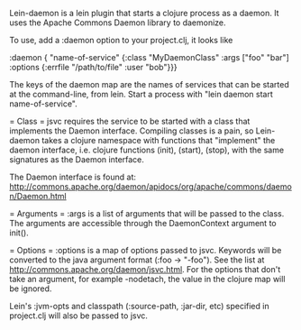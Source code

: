 Lein-daemon is a lein plugin that starts a clojure process as a daemon. It uses the Apache Commons Daemon library to daemonize. 

To use, add a :daemon option to your project.clj, it looks like

:daemon { "name-of-service" {:class "MyDaemonClass"
                             :args ["foo" "bar"]
                             :options {:errfile "/path/to/file"
                                       :user "bob"}}}

The keys of the daemon map are the names of services that can be started at the command-line, from lein. Start a process with "lein daemon start name-of-service". 

= Class = 
jsvc requires the service to be started with a class that implements the Daemon interface. Compiling classes is a pain, so Lein-daemon takes a clojure namespace with functions that "implement" the daemon interface, i.e. clojure functions (init), (start), (stop), with the same signatures as the Daemon interface. 

The Daemon interface is found at: http://commons.apache.org/daemon/apidocs/org/apache/commons/daemon/Daemon.html

= Arguments =
:args is a list of arguments that will be passed to the class. The arguments are accessible through the DaemonContext argument to init().

= Options =
:options is a map of options passed to jsvc. Keywords will be converted to the java argument format (:foo -> "-foo"). See the list at http://commons.apache.org/daemon/jsvc.html. For the options that don't take an argument, for example -nodetach, the value in the clojure map will be ignored. 

Lein's :jvm-opts and classpath (:source-path, :jar-dir, etc) specified in project.clj will also be passed to jsvc.

